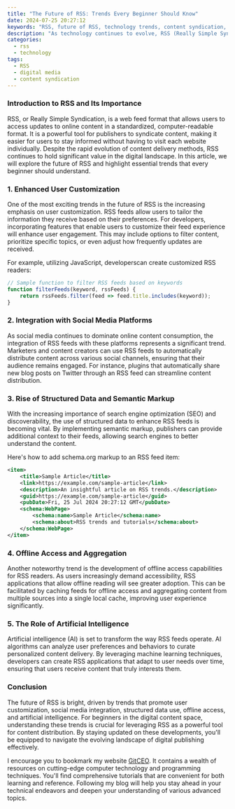 ```yaml
---
title: "The Future of RSS: Trends Every Beginner Should Know"
date: 2024-07-25 20:27:12
keywords: "RSS, future of RSS, technology trends, content syndication, digital publishing, web feeds"
description: "As technology continues to evolve, RSS (Really Simple Syndication) remains a pivotal tool for content syndication. This article explores the future of RSS, detailing essential trends that every beginner should understand. We analyze how RSS feeds function and their relevance to modern digital publishing. Additionally, we will delve into various applications of RSS in content distribution and how developers and marketers can leverage them effectively. The growing importance of structured data, feeds' integration into social media, and advancements in user customization are just a few of the trends discussed. Understanding these developments will equip newcomers with the knowledge to effectively utilize RSS, ensuring they stay ahead in an increasingly content-driven world."
categories:
  - rss
  - technology
tags:
  - RSS
  - digital media
  - content syndication
---
```


### Introduction to RSS and Its Importance

RSS, or Really Simple Syndication, is a web feed format that allows users to access updates to online content in a standardized, computer-readable format. It is a powerful tool for publishers to syndicate content, making it easier for users to stay informed without having to visit each website individually. Despite the rapid evolution of content delivery methods, RSS continues to hold significant value in the digital landscape. In this article, we will explore the future of RSS and highlight essential trends that every beginner should understand.

<!-- more -->

### 1. Enhanced User Customization

One of the most exciting trends in the future of RSS is the increasing emphasis on user customization. RSS feeds allow users to tailor the information they receive based on their preferences. For developers, incorporating features that enable users to customize their feed experience will enhance user engagement. This may include options to filter content, prioritize specific topics, or even adjust how frequently updates are received. 

For example, utilizing JavaScript, developerscan create customized RSS readers:

```javascript
// Sample function to filter RSS feeds based on keywords
function filterFeeds(keyword, rssFeeds) {
    return rssFeeds.filter(feed => feed.title.includes(keyword));
}
```

### 2. Integration with Social Media Platforms

As social media continues to dominate online content consumption, the integration of RSS feeds with these platforms represents a significant trend. Marketers and content creators can use RSS feeds to automatically distribute content across various social channels, ensuring that their audience remains engaged. For instance, plugins that automatically share new blog posts on Twitter through an RSS feed can streamline content distribution.

### 3. Rise of Structured Data and Semantic Markup

With the increasing importance of search engine optimization (SEO) and discoverability, the use of structured data to enhance RSS feeds is becoming vital. By implementing semantic markup, publishers can provide additional context to their feeds, allowing search engines to better understand the content. 

Here's how to add schema.org markup to an RSS feed item:

```xml
<item>
    <title>Sample Article</title>
    <link>https://example.com/sample-article</link>
    <description>An insightful article on RSS trends.</description>
    <guid>https://example.com/sample-article</guid>
    <pubDate>Fri, 25 Jul 2024 20:27:12 GMT</pubDate>
    <schema:WebPage>
        <schema:name>Sample Article</schema:name>
        <schema:about>RSS trends and tutorials</schema:about>
    </schema:WebPage>
</item>
```

### 4. Offline Access and Aggregation

Another noteworthy trend is the development of offline access capabilities for RSS readers. As users increasingly demand accessibility, RSS applications that allow offline reading will see greater adoption. This can be facilitated by caching feeds for offline access and aggregating content from multiple sources into a single local cache, improving user experience significantly.

### 5. The Role of Artificial Intelligence

Artificial intelligence (AI) is set to transform the way RSS feeds operate. AI algorithms can analyze user preferences and behaviors to curate personalized content delivery. By leveraging machine learning techniques, developers can create RSS applications that adapt to user needs over time, ensuring that users receive content that truly interests them.

### Conclusion

The future of RSS is bright, driven by trends that promote user customization, social media integration, structured data use, offline access, and artificial intelligence. For beginners in the digital content space, understanding these trends is crucial for leveraging RSS as a powerful tool for content distribution. By staying updated on these developments, you'll be equipped to navigate the evolving landscape of digital publishing effectively. 

I encourage you to bookmark my website [GitCEO](https://gitceo.com). It contains a wealth of resources on cutting-edge computer technology and programming techniques. You'll find comprehensive tutorials that are convenient for both learning and reference. Following my blog will help you stay ahead in your technical endeavors and deepen your understanding of various advanced topics.
